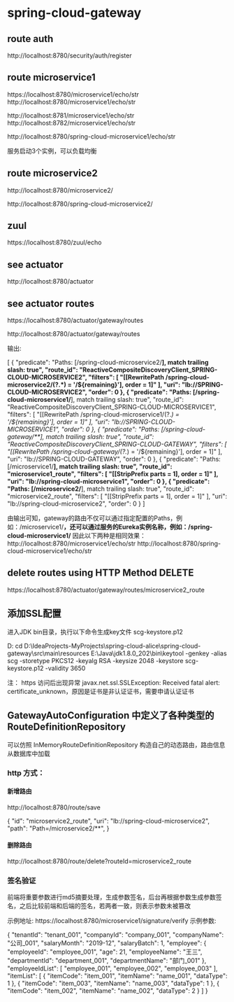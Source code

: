 # spring-cloud-gateway

## route auth

http://localhost:8780/security/auth/register

## route microservice1

https://localhost:8780/microservice1/echo/str
http://localhost:8780/microservice1/echo/str

http://localhost:8781/microservice1/echo/str
http://localhost:8782/microservice1/echo/str

http://localhost:8780/spring-cloud-microservice1/echo/str

服务启动3个实例，可以负载均衡

## route microservice2

http://localhost:8780/microservice2/

http://localhost:8780/spring-cloud-microservice2/

## zuul 

https://localhost:8780/zuul/echo

## see actuator

http://localhost:8780/actuator

## see actuator routes

https://localhost:8780/actuator/gateway/routes

http://localhost:8780/actuator/gateway/routes

输出:

[
	{
		"predicate": "Paths: [/spring-cloud-microservice2/**], match trailing slash: true",
		"route_id": "ReactiveCompositeDiscoveryClient_SPRING-CLOUD-MICROSERVICE2",
		"filters": [
			"[[RewritePath /spring-cloud-microservice2/(?<remaining>.*) = '/${remaining}'], order = 1]"
		],
		"uri": "lb://SPRING-CLOUD-MICROSERVICE2",
		"order": 0
	},
	{
		"predicate": "Paths: [/spring-cloud-microservice1/**], match trailing slash: true",
		"route_id": "ReactiveCompositeDiscoveryClient_SPRING-CLOUD-MICROSERVICE1",
		"filters": [
			"[[RewritePath /spring-cloud-microservice1/(?<remaining>.*) = '/${remaining}'], order = 1]"
		],
		"uri": "lb://SPRING-CLOUD-MICROSERVICE1",
		"order": 0
	},
	{
		"predicate": "Paths: [/spring-cloud-gateway/**], match trailing slash: true",
		"route_id": "ReactiveCompositeDiscoveryClient_SPRING-CLOUD-GATEWAY",
		"filters": [
			"[[RewritePath /spring-cloud-gateway/(?<remaining>.*) = '/${remaining}'], order = 1]"
		],
		"uri": "lb://SPRING-CLOUD-GATEWAY",
		"order": 0
	},
	{
		"predicate": "Paths: [/microservice1/**], match trailing slash: true",
		"route_id": "microservice1_route",
		"filters": [
			"[[StripPrefix parts = 1], order = 1]"
		],
		"uri": "lb://spring-cloud-microservice1",
		"order": 0
	},
	{
		"predicate": "Paths: [/microservice2/**], match trailing slash: true",
		"route_id": "microservice2_route",
		"filters": [
			"[[StripPrefix parts = 1], order = 1]"
		],
		"uri": "lb://spring-cloud-microservice2",
		"order": 0
	}
]

由输出可知，gateway的路由不仅可以通过指定配置的Paths，例如：/microservice1/**，还可以通过服务的Eureka实例名称，例如：/spring-cloud-microservice1/**
因此以下两种是相同效果：
http://localhost:8780/microservice1/echo/str
http://localhost:8780/spring-cloud-microservice1/echo/str

## delete routes using HTTP Method DELETE

https://localhost:8780/actuator/gateway/routes/microservice2_route

## 添加SSL配置

进入JDK bin目录，执行以下命令生成key文件 scg-keystore.p12

D:
cd D:\IdeaProjects-MyProjects\spring-cloud-alice\spring-cloud-gateway\src\main\resources
E:\Java\jdk1.8.0_202\bin\keytool -genkey -alias scg -storetype PKCS12 -keyalg RSA -keysize 2048 -keystore scg-keystore.p12 -validity 3650

注：
https 访问后出现异常 javax.net.ssl.SSLException: Received fatal alert: certificate_unknown，原因是证书是非认证证书，需要申请认证证书

## GatewayAutoConfiguration 中定义了各种类型的 RouteDefinitionRepository
可以仿照 InMemoryRouteDefinitionRepository 构造自己的动态路由，路由信息从数据库中加载

### http 方式：

#### 新增路由

http://localhost:8780/route/save

{
    "id": "microservice2_route",
    "uri": "lb://spring-cloud-microservice2",
    "path": "Path=/microservice2/**",
}

#### 删除路由

http://localhost:8780/route/delete?routeId=microservice2_route

### 签名验证

前端将重要参数进行md5摘要处理，生成参数签名，后台再根据参数生成参数签名，之后比较前端和后端的签名，若两者一致，则表示参数未被篡改

示例地址: https://localhost:8780/microservice1/signature/verify
示例参数: 

{
	"tenantId": "tenant_001",
	"companyId": "company_001",
	"companyName": "公司_001",
	"salaryMonth": "2019-12",
	"salaryBatch": 1,
	"employee": {
		"employeeId": "employee_001",
		"age": 21,
		"employeeName": "王三",
		"departmentId": "department_001",
		"departmentName": "部门_001"
	},
	"employeeIdList": [
		"employee_001",
		"employee_002",
		"employee_003"
	],
	"itemList": [
		{
			"itemCode": "item_001",
			"itemName": "name_001",
			"dataType": 1
		},
		{
			"itemCode": "item_003",
			"itemName": "name_003",
			"dataType": 1
		},
		{
			"itemCode": "item_002",
			"itemName": "name_002",
			"dataType": 2
		}
	]
}


